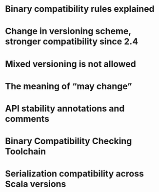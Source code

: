# Binary compatibility rules explained
# Change in versioning scheme, stronger compatibility since 2.4
# Mixed versioning is not allowed
# The meaning of “may change”
# API stability annotations and comments
# Binary Compatibility Checking Toolchain
# Serialization compatibility across Scala versions
